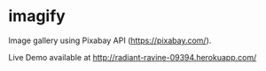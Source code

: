 # imagify
Image gallery using Pixabay API (https://pixabay.com/).

Live Demo available at http://radiant-ravine-09394.herokuapp.com/
